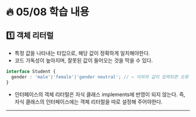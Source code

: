 # :fire: 05/08 학습 내용

## :one: 객체 리터럴

- 특정 값을 나타내는 타입으로, 해당 값이 정확하게 일치해야한다.
- 코드 가독성이 높아지며, 잘못된 값이 들어오는 것을 막을 수 있다.

```typescript
interface Student {
  gender : 'male'|'female'|'gender neutral'; // ← 이외의 값이 입력되면 오류 발생.
}
```

- 인터페이스의 객체 리터럴은 자식 클래스 implements에 반영이 되지 않는다. 즉, 자식 클래스의 인터페이스에는 객체 리터럴을 따로 설정해 주어야한다.

---
